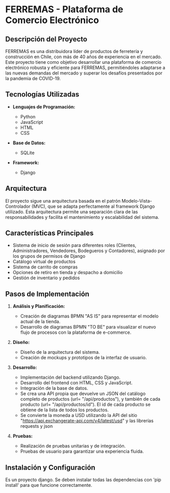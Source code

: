 # FERREMAS - Plataforma de Comercio Electrónico

## Descripción del Proyecto

FERREMAS es una distribuidora líder de productos de ferretería y construcción en Chile, con más de 40 años de experiencia en el mercado. Este proyecto tiene como objetivo desarrollar una plataforma de comercio electrónico robusta y eficiente para FERREMAS, permitiéndoles adaptarse a las nuevas demandas del mercado y superar los desafíos presentados por la pandemia de COVID-19.

## Tecnologías Utilizadas

- **Lenguajes de Programación:**
  - Python
  - JavaScript
  - HTML
  - CSS

- **Base de Datos:**
  - SQLite

- **Framework:**
  - Django

## Arquitectura

El proyecto sigue una arquitectura basada en el patrón Modelo-Vista-Controlador (MVC), que se adapta perfectamente al framework Django utilizado. Esta arquitectura permite una separación clara de las responsabilidades y facilita el mantenimiento y escalabilidad del sistema.

## Características Principales

- Sistema de inicio de sesión para diferentes roles (Clientes, Administradores, Vendedores, Bodegueros y Contadores), asignado por los grupos de permisos de Django
- Catálogo virtual de productos
- Sistema de carrito de compras
- Opciones de retiro en tienda y despacho a domicilio
- Gestión de inventario y pedidos

## Pasos de Implementación

1. **Análisis y Planificación:**
   - Creación de diagramas BPMN "AS IS" para representar el modelo actual de la tienda.
   - Desarrollo de diagramas BPMN "TO BE" para visualizar el nuevo flujo de procesos con la plataforma de e-commerce.

2. **Diseño:**
   - Diseño de la arquitectura del sistema.
   - Creación de mockups y prototipos de la interfaz de usuario.

3. **Desarrollo:**
   - Implementación del backend utilizando Django.
   - Desarrollo del frontend con HTML, CSS y JavaScript.
   - Integración de la base de datos.
   - Se crea una API propia que devuelve un JSON del catálogo completo de productos (url= "/api/productos"), y también de cada producto (url= "/api/productos/id"). El id de cada producto se obtiene de la lista de todos los productos.
   - Se convierte la moneda a USD utilizando la API del sitio "https://api.exchangerate-api.com/v4/latest/usd" y las librerías requests y json

4. **Pruebas:**
   - Realización de pruebas unitarias y de integración.
   - Pruebas de usuario para garantizar una experiencia fluida.

## Instalación y Configuración

Es un proyecto django. Se deben instalar todas las dependencias con 'pip install' para que funcione correctamente.
